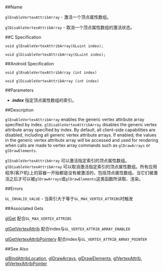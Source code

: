 ##Name

`glEnableVertexAttribArray` - 激活一个顶点属性数组。

`glDisableVertexAttribArray` - 取消一个顶点属性数组的激活状态。

##C Specification

    void glEnableVertexAttribArray(GLuint index);
 
    void glDisableVertexAttribArray(GLuint index);
 
##Android Specification

    void glEnableVertexAttribArray (int index)

    void glDisableVertexAttribArray (int index)

##Parameters

- ***index*** 指定顶点属性数组的索引。

##Description

`glEnableVertexAttribArray` enables the generic vertex attribute array specified by index. `glDisableVertexAttribArray` disables the generic vertex attribute array specified by index. By default, all client-side capabilities are disabled, including all generic vertex attribute arrays. If enabled, the values in the generic vertex attribute array will be accessed and used for rendering when calls are made to vertex array commands such as `glDrawArrays` or `glDrawElements`.

`glEnableVertexAttribArray` 可以激活指定索引的顶点属性数组。 `glDisableVertexAttribArray` 可以取消激活指定索引的顶点属性数组。所有应用程序(客户机)上的容器一开始都是没有被激活的，包括顶点属性数组。当它们被激活之后才可以被`glDrawArrays`或`glDrawElements`这类函数所读取、渲染。

##Errors

`GL_INVALID_VALUE` - 当索引大于等于`GL_MAX_VERTEX_ATTRIBS`时触发

##Associated Gets

[glGet](glGet.md) 配合`GL_MAX_VERTEX_ATTRIBS`

[glGetVertexAttrib](glGetVertexAttrib.md) 配合index与`GL_VERTEX_ATTRIB_ARRAY_ENABLED` 

[glGetVertexAttribPointerv](glGetVertexAttribPointerv.md) 配合index与`GL_VERTEX_ATTRIB_ARRAY_POINTER`

##See Also

[glBindAttribLocation](glBindAttribLocation.md), [glDrawArrays](glDrawArrays.md), [glDrawElements](glDrawElements.md), [glVertexAttrib](glVertexAttrib.md), [glVertexAttribPointer](glVertexAttribPointer.md)
